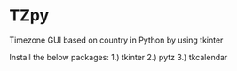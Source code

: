 # TZpy
Timezone GUI based on country in Python by using tkinter

Install the below packages:
1.) tkinter
2.) pytz
3.) tkcalendar

